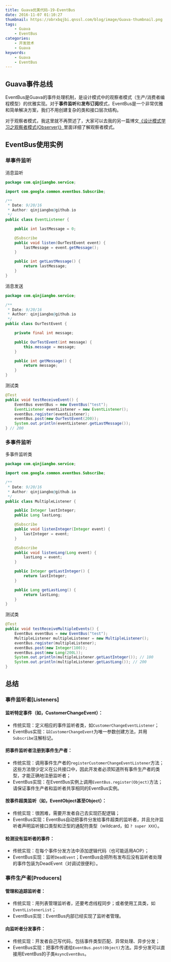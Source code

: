 ```yaml
---
title: Guava优美代码-19-EventBus
date: 2016-11-07 01:10:27
thumbnail: https://obrxbqjbi.qnssl.com/blog/image/Guava-thumbnail.png
tags:
	- Guava
	- EventBus
categories:
	- 开发技术
	- Guava
keywords:
	- Guava
	- EventBus
---
```

## Guava事件总线
EventBus是Guava的事件处理机制，是设计模式中的观察者模式（生产/消费者编程模型）的优雅实现。对于**事件监听**和**发布订阅**模式，EventBus是一个非常优雅和简单解决方案，我们不用创建复杂的类和接口层次结构。

对于观察者模式，我这里就不再赘述了，大家可以去我的另一篇博文[《设计模式学习之观察者模式(Observer)》](http://t.cn/RfhLCvE)里面详细了解观察者模式。

## EventBus使用实例

### 单事件监听

消息监听

``` java
package com.qinjiangbo.service;

import com.google.common.eventbus.Subscribe;

/**
 * Date: 9/20/16
 * Author: qinjiangbo@github.io
 */
public class EventListener {

    public int lastMessage = 0;

    @Subscribe
    public void listen(OurTestEvent event) {
        lastMessage = event.getMessage();
    }

    public int getLastMessage() {
        return lastMessage;
    }
}
```
消息发送

``` java
package com.qinjiangbo.service;

/**
 * Date: 9/20/16
 * Author: qinjiangbo@github.io
 */
public class OurTestEvent {

    private final int message;

    public OurTestEvent(int message) {
        this.message = message;
    }

    public int getMessage() {
        return message;
    }
}
```

测试类

``` java
@Test
public void testReceiveEvent() {
    EventBus eventBus = new EventBus("test");
    EventListener eventListener = new EventListener();
    eventBus.register(eventListener);
    eventBus.post(new OurTestEvent(200));
    System.out.println(eventListener.getLastMessage());
} // 200
```

### 多事件监听

多事件监听类

``` java
package com.qinjiangbo.service;

import com.google.common.eventbus.Subscribe;

/**
 * Date: 9/20/16
 * Author: qinjiangbo@github.io
 */
public class MultipleListener {

    public Integer lastInteger;
    public Long lastLong;

    @Subscribe
    public void listenInteger(Integer event) {
        lastInteger = event;
    }

    @Subscribe
    public void listenLong(Long event) {
        lastLong = event;
    }

    public Integer getLastInteger() {
        return lastInteger;
    }

    public Long getLastLong() {
        return lastLong;
    }
}

```

测试类

``` java
@Test
public void testReceiveMultipleEvents() {
    EventBus eventBus = new EventBus("test");
    MultipleListener multipleListener = new MultipleListener();
    eventBus.register(multipleListener);
    eventBus.post(new Integer(100));
    eventBus.post(new Long(200L));
    System.out.println(multipleListener.getLastInteger()); // 100
    System.out.println(multipleListener.getLastLong()); // 200
}
```

## 总结
### 事件监听者[Listeners]

#### 监听特定事件（如，CustomerChangeEvent）：

- 传统实现：定义相应的事件监听者类，如`CustomerChangeEventListener`；
- EventBus实现：以`CustomerChangeEvent`为唯一参数创建方法，并用`Subscribe`注解标记。

#### 把事件监听者注册到事件生产者：

- 传统实现：调用事件生产者的`registerCustomerChangeEventListener`方法；这些方法很少定义在公共接口中，因此开发者必须知道所有事件生产者的类型，才能正确地注册监听者；
- EventBus实现：在EventBus实例上调用`EventBus.register(Object)`方法；请保证事件生产者和监听者共享相同的EventBus实例。

#### 按事件超类监听（如，EventObject甚至Object）：

- 传统实现：很困难，需要开发者自己去实现匹配逻辑；
- EventBus实现：EventBus自动把事件分发给事件超类的监听者，并且允许监听者声明监听接口类型和泛型的通配符类型（wildcard，如 `? super XXX`）。

#### 检测没有监听者的事件：

- 传统实现：在每个事件分发方法中添加逻辑代码（也可能适用AOP）；
- EventBus实现：监听`DeadEvent`；EventBus会把所有发布后没有监听者处理的事件包装为DeadEvent（对调试很便利）。

### 事件生产者[Producers]

#### 管理和追踪监听者：

- 传统实现：用列表管理监听者，还要考虑线程同步；或者使用工具类，如`EventListenerList`；
- EventBus实现：EventBus内部已经实现了监听者管理。

#### 向监听者分发事件：

- 传统实现：开发者自己写代码，包括事件类型匹配、异常处理、异步分发；
- EventBus实现：把事件传递给`EventBus.post(Object)`方法。异步分发可以直接用EventBus的子类`AsyncEventBus`。

